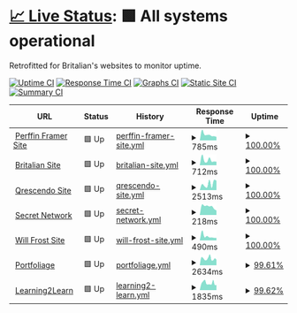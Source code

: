 # [📈 Live Status](https://Frostist.github.io/britalianuptime): <!--live status--> **🟩 All systems operational**

Retrofitted for Britalian's websites to monitor uptime.

[![Uptime CI](https://github.com/Frostist/britalianuptime/workflows/Uptime%20CI/badge.svg)](https://github.com/Frostist/britalianuptime/actions?query=workflow%3A%22Uptime+CI%22)
[![Response Time CI](https://github.com/Frostist/britalianuptime/workflows/Response%20Time%20CI/badge.svg)](https://github.com/Frostist/britalianuptime/actions?query=workflow%3A%22Response+Time+CI%22)
[![Graphs CI](https://github.com/Frostist/britalianuptime/workflows/Graphs%20CI/badge.svg)](https://github.com/Frostist/britalianuptime/actions?query=workflow%3A%22Graphs+CI%22)
[![Static Site CI](https://github.com/Frostist/britalianuptime/workflows/Static%20Site%20CI/badge.svg)](https://github.com/Frostist/britalianuptime/actions?query=workflow%3A%22Static+Site+CI%22)
[![Summary CI](https://github.com/Frostist/britalianuptime/workflows/Summary%20CI/badge.svg)](https://github.com/Frostist/britalianuptime/actions?query=workflow%3A%22Summary+CI%22)

<!--start: status pages-->
<!-- This summary is generated by Upptime (https://github.com/upptime/upptime) -->
<!-- Do not edit this manually, your changes will be overwritten -->
<!-- prettier-ignore -->
| URL | Status | History | Response Time | Uptime |
| --- | ------ | ------- | ------------- | ------ |
| <img alt="" src="https://icons.duckduckgo.com/ip3/www.perffingroup.com.ico" height="13"> [Perffin Framer Site](https://www.perffingroup.com) | 🟩 Up | [perffin-framer-site.yml](https://github.com/Frostist/BritalianWebsiteWatcher/commits/HEAD/history/perffin-framer-site.yml) | <details><summary><img alt="Response time graph" src="./graphs/perffin-framer-site/response-time-week.png" height="20"> 785ms</summary><br><a href="https://Frostist.github.io/britalianuptime/history/perffin-framer-site"><img alt="Response time 644" src="https://img.shields.io/endpoint?url=https%3A%2F%2Fraw.githubusercontent.com%2FFrostist%2FBritalianWebsiteWatcher%2FHEAD%2Fapi%2Fperffin-framer-site%2Fresponse-time.json"></a><br><a href="https://Frostist.github.io/britalianuptime/history/perffin-framer-site"><img alt="24-hour response time 492" src="https://img.shields.io/endpoint?url=https%3A%2F%2Fraw.githubusercontent.com%2FFrostist%2FBritalianWebsiteWatcher%2FHEAD%2Fapi%2Fperffin-framer-site%2Fresponse-time-day.json"></a><br><a href="https://Frostist.github.io/britalianuptime/history/perffin-framer-site"><img alt="7-day response time 785" src="https://img.shields.io/endpoint?url=https%3A%2F%2Fraw.githubusercontent.com%2FFrostist%2FBritalianWebsiteWatcher%2FHEAD%2Fapi%2Fperffin-framer-site%2Fresponse-time-week.json"></a><br><a href="https://Frostist.github.io/britalianuptime/history/perffin-framer-site"><img alt="30-day response time 721" src="https://img.shields.io/endpoint?url=https%3A%2F%2Fraw.githubusercontent.com%2FFrostist%2FBritalianWebsiteWatcher%2FHEAD%2Fapi%2Fperffin-framer-site%2Fresponse-time-month.json"></a><br><a href="https://Frostist.github.io/britalianuptime/history/perffin-framer-site"><img alt="1-year response time 644" src="https://img.shields.io/endpoint?url=https%3A%2F%2Fraw.githubusercontent.com%2FFrostist%2FBritalianWebsiteWatcher%2FHEAD%2Fapi%2Fperffin-framer-site%2Fresponse-time-year.json"></a></details> | <details><summary><a href="https://Frostist.github.io/britalianuptime/history/perffin-framer-site">100.00%</a></summary><a href="https://Frostist.github.io/britalianuptime/history/perffin-framer-site"><img alt="All-time uptime 99.91%" src="https://img.shields.io/endpoint?url=https%3A%2F%2Fraw.githubusercontent.com%2FFrostist%2FBritalianWebsiteWatcher%2FHEAD%2Fapi%2Fperffin-framer-site%2Fuptime.json"></a><br><a href="https://Frostist.github.io/britalianuptime/history/perffin-framer-site"><img alt="24-hour uptime 100.00%" src="https://img.shields.io/endpoint?url=https%3A%2F%2Fraw.githubusercontent.com%2FFrostist%2FBritalianWebsiteWatcher%2FHEAD%2Fapi%2Fperffin-framer-site%2Fuptime-day.json"></a><br><a href="https://Frostist.github.io/britalianuptime/history/perffin-framer-site"><img alt="7-day uptime 100.00%" src="https://img.shields.io/endpoint?url=https%3A%2F%2Fraw.githubusercontent.com%2FFrostist%2FBritalianWebsiteWatcher%2FHEAD%2Fapi%2Fperffin-framer-site%2Fuptime-week.json"></a><br><a href="https://Frostist.github.io/britalianuptime/history/perffin-framer-site"><img alt="30-day uptime 100.00%" src="https://img.shields.io/endpoint?url=https%3A%2F%2Fraw.githubusercontent.com%2FFrostist%2FBritalianWebsiteWatcher%2FHEAD%2Fapi%2Fperffin-framer-site%2Fuptime-month.json"></a><br><a href="https://Frostist.github.io/britalianuptime/history/perffin-framer-site"><img alt="1-year uptime 99.91%" src="https://img.shields.io/endpoint?url=https%3A%2F%2Fraw.githubusercontent.com%2FFrostist%2FBritalianWebsiteWatcher%2FHEAD%2Fapi%2Fperffin-framer-site%2Fuptime-year.json"></a></details>
| <img alt="" src="https://icons.duckduckgo.com/ip3/britalian.co.za.ico" height="13"> [Britalian Site](https://britalian.co.za) | 🟩 Up | [britalian-site.yml](https://github.com/Frostist/BritalianWebsiteWatcher/commits/HEAD/history/britalian-site.yml) | <details><summary><img alt="Response time graph" src="./graphs/britalian-site/response-time-week.png" height="20"> 712ms</summary><br><a href="https://Frostist.github.io/britalianuptime/history/britalian-site"><img alt="Response time 1151" src="https://img.shields.io/endpoint?url=https%3A%2F%2Fraw.githubusercontent.com%2FFrostist%2FBritalianWebsiteWatcher%2FHEAD%2Fapi%2Fbritalian-site%2Fresponse-time.json"></a><br><a href="https://Frostist.github.io/britalianuptime/history/britalian-site"><img alt="24-hour response time 498" src="https://img.shields.io/endpoint?url=https%3A%2F%2Fraw.githubusercontent.com%2FFrostist%2FBritalianWebsiteWatcher%2FHEAD%2Fapi%2Fbritalian-site%2Fresponse-time-day.json"></a><br><a href="https://Frostist.github.io/britalianuptime/history/britalian-site"><img alt="7-day response time 712" src="https://img.shields.io/endpoint?url=https%3A%2F%2Fraw.githubusercontent.com%2FFrostist%2FBritalianWebsiteWatcher%2FHEAD%2Fapi%2Fbritalian-site%2Fresponse-time-week.json"></a><br><a href="https://Frostist.github.io/britalianuptime/history/britalian-site"><img alt="30-day response time 1147" src="https://img.shields.io/endpoint?url=https%3A%2F%2Fraw.githubusercontent.com%2FFrostist%2FBritalianWebsiteWatcher%2FHEAD%2Fapi%2Fbritalian-site%2Fresponse-time-month.json"></a><br><a href="https://Frostist.github.io/britalianuptime/history/britalian-site"><img alt="1-year response time 1151" src="https://img.shields.io/endpoint?url=https%3A%2F%2Fraw.githubusercontent.com%2FFrostist%2FBritalianWebsiteWatcher%2FHEAD%2Fapi%2Fbritalian-site%2Fresponse-time-year.json"></a></details> | <details><summary><a href="https://Frostist.github.io/britalianuptime/history/britalian-site">100.00%</a></summary><a href="https://Frostist.github.io/britalianuptime/history/britalian-site"><img alt="All-time uptime 99.96%" src="https://img.shields.io/endpoint?url=https%3A%2F%2Fraw.githubusercontent.com%2FFrostist%2FBritalianWebsiteWatcher%2FHEAD%2Fapi%2Fbritalian-site%2Fuptime.json"></a><br><a href="https://Frostist.github.io/britalianuptime/history/britalian-site"><img alt="24-hour uptime 100.00%" src="https://img.shields.io/endpoint?url=https%3A%2F%2Fraw.githubusercontent.com%2FFrostist%2FBritalianWebsiteWatcher%2FHEAD%2Fapi%2Fbritalian-site%2Fuptime-day.json"></a><br><a href="https://Frostist.github.io/britalianuptime/history/britalian-site"><img alt="7-day uptime 100.00%" src="https://img.shields.io/endpoint?url=https%3A%2F%2Fraw.githubusercontent.com%2FFrostist%2FBritalianWebsiteWatcher%2FHEAD%2Fapi%2Fbritalian-site%2Fuptime-week.json"></a><br><a href="https://Frostist.github.io/britalianuptime/history/britalian-site"><img alt="30-day uptime 99.90%" src="https://img.shields.io/endpoint?url=https%3A%2F%2Fraw.githubusercontent.com%2FFrostist%2FBritalianWebsiteWatcher%2FHEAD%2Fapi%2Fbritalian-site%2Fuptime-month.json"></a><br><a href="https://Frostist.github.io/britalianuptime/history/britalian-site"><img alt="1-year uptime 99.96%" src="https://img.shields.io/endpoint?url=https%3A%2F%2Fraw.githubusercontent.com%2FFrostist%2FBritalianWebsiteWatcher%2FHEAD%2Fapi%2Fbritalian-site%2Fuptime-year.json"></a></details>
| <img alt="" src="https://icons.duckduckgo.com/ip3/qrescendo.co.ico" height="13"> [Qrescendo Site](https://qrescendo.co) | 🟩 Up | [qrescendo-site.yml](https://github.com/Frostist/BritalianWebsiteWatcher/commits/HEAD/history/qrescendo-site.yml) | <details><summary><img alt="Response time graph" src="./graphs/qrescendo-site/response-time-week.png" height="20"> 2513ms</summary><br><a href="https://Frostist.github.io/britalianuptime/history/qrescendo-site"><img alt="Response time 1610" src="https://img.shields.io/endpoint?url=https%3A%2F%2Fraw.githubusercontent.com%2FFrostist%2FBritalianWebsiteWatcher%2FHEAD%2Fapi%2Fqrescendo-site%2Fresponse-time.json"></a><br><a href="https://Frostist.github.io/britalianuptime/history/qrescendo-site"><img alt="24-hour response time 3783" src="https://img.shields.io/endpoint?url=https%3A%2F%2Fraw.githubusercontent.com%2FFrostist%2FBritalianWebsiteWatcher%2FHEAD%2Fapi%2Fqrescendo-site%2Fresponse-time-day.json"></a><br><a href="https://Frostist.github.io/britalianuptime/history/qrescendo-site"><img alt="7-day response time 2513" src="https://img.shields.io/endpoint?url=https%3A%2F%2Fraw.githubusercontent.com%2FFrostist%2FBritalianWebsiteWatcher%2FHEAD%2Fapi%2Fqrescendo-site%2Fresponse-time-week.json"></a><br><a href="https://Frostist.github.io/britalianuptime/history/qrescendo-site"><img alt="30-day response time 2009" src="https://img.shields.io/endpoint?url=https%3A%2F%2Fraw.githubusercontent.com%2FFrostist%2FBritalianWebsiteWatcher%2FHEAD%2Fapi%2Fqrescendo-site%2Fresponse-time-month.json"></a><br><a href="https://Frostist.github.io/britalianuptime/history/qrescendo-site"><img alt="1-year response time 1610" src="https://img.shields.io/endpoint?url=https%3A%2F%2Fraw.githubusercontent.com%2FFrostist%2FBritalianWebsiteWatcher%2FHEAD%2Fapi%2Fqrescendo-site%2Fresponse-time-year.json"></a></details> | <details><summary><a href="https://Frostist.github.io/britalianuptime/history/qrescendo-site">100.00%</a></summary><a href="https://Frostist.github.io/britalianuptime/history/qrescendo-site"><img alt="All-time uptime 100.00%" src="https://img.shields.io/endpoint?url=https%3A%2F%2Fraw.githubusercontent.com%2FFrostist%2FBritalianWebsiteWatcher%2FHEAD%2Fapi%2Fqrescendo-site%2Fuptime.json"></a><br><a href="https://Frostist.github.io/britalianuptime/history/qrescendo-site"><img alt="24-hour uptime 100.00%" src="https://img.shields.io/endpoint?url=https%3A%2F%2Fraw.githubusercontent.com%2FFrostist%2FBritalianWebsiteWatcher%2FHEAD%2Fapi%2Fqrescendo-site%2Fuptime-day.json"></a><br><a href="https://Frostist.github.io/britalianuptime/history/qrescendo-site"><img alt="7-day uptime 100.00%" src="https://img.shields.io/endpoint?url=https%3A%2F%2Fraw.githubusercontent.com%2FFrostist%2FBritalianWebsiteWatcher%2FHEAD%2Fapi%2Fqrescendo-site%2Fuptime-week.json"></a><br><a href="https://Frostist.github.io/britalianuptime/history/qrescendo-site"><img alt="30-day uptime 100.00%" src="https://img.shields.io/endpoint?url=https%3A%2F%2Fraw.githubusercontent.com%2FFrostist%2FBritalianWebsiteWatcher%2FHEAD%2Fapi%2Fqrescendo-site%2Fuptime-month.json"></a><br><a href="https://Frostist.github.io/britalianuptime/history/qrescendo-site"><img alt="1-year uptime 100.00%" src="https://img.shields.io/endpoint?url=https%3A%2F%2Fraw.githubusercontent.com%2FFrostist%2FBritalianWebsiteWatcher%2FHEAD%2Fapi%2Fqrescendo-site%2Fuptime-year.json"></a></details>
| <img alt="" src="https://icons.duckduckgo.com/ip3/scrt.network.ico" height="13"> [Secret Network](https://scrt.network) | 🟩 Up | [secret-network.yml](https://github.com/Frostist/BritalianWebsiteWatcher/commits/HEAD/history/secret-network.yml) | <details><summary><img alt="Response time graph" src="./graphs/secret-network/response-time-week.png" height="20"> 218ms</summary><br><a href="https://Frostist.github.io/britalianuptime/history/secret-network"><img alt="Response time 446" src="https://img.shields.io/endpoint?url=https%3A%2F%2Fraw.githubusercontent.com%2FFrostist%2FBritalianWebsiteWatcher%2FHEAD%2Fapi%2Fsecret-network%2Fresponse-time.json"></a><br><a href="https://Frostist.github.io/britalianuptime/history/secret-network"><img alt="24-hour response time 117" src="https://img.shields.io/endpoint?url=https%3A%2F%2Fraw.githubusercontent.com%2FFrostist%2FBritalianWebsiteWatcher%2FHEAD%2Fapi%2Fsecret-network%2Fresponse-time-day.json"></a><br><a href="https://Frostist.github.io/britalianuptime/history/secret-network"><img alt="7-day response time 218" src="https://img.shields.io/endpoint?url=https%3A%2F%2Fraw.githubusercontent.com%2FFrostist%2FBritalianWebsiteWatcher%2FHEAD%2Fapi%2Fsecret-network%2Fresponse-time-week.json"></a><br><a href="https://Frostist.github.io/britalianuptime/history/secret-network"><img alt="30-day response time 231" src="https://img.shields.io/endpoint?url=https%3A%2F%2Fraw.githubusercontent.com%2FFrostist%2FBritalianWebsiteWatcher%2FHEAD%2Fapi%2Fsecret-network%2Fresponse-time-month.json"></a><br><a href="https://Frostist.github.io/britalianuptime/history/secret-network"><img alt="1-year response time 446" src="https://img.shields.io/endpoint?url=https%3A%2F%2Fraw.githubusercontent.com%2FFrostist%2FBritalianWebsiteWatcher%2FHEAD%2Fapi%2Fsecret-network%2Fresponse-time-year.json"></a></details> | <details><summary><a href="https://Frostist.github.io/britalianuptime/history/secret-network">100.00%</a></summary><a href="https://Frostist.github.io/britalianuptime/history/secret-network"><img alt="All-time uptime 99.93%" src="https://img.shields.io/endpoint?url=https%3A%2F%2Fraw.githubusercontent.com%2FFrostist%2FBritalianWebsiteWatcher%2FHEAD%2Fapi%2Fsecret-network%2Fuptime.json"></a><br><a href="https://Frostist.github.io/britalianuptime/history/secret-network"><img alt="24-hour uptime 100.00%" src="https://img.shields.io/endpoint?url=https%3A%2F%2Fraw.githubusercontent.com%2FFrostist%2FBritalianWebsiteWatcher%2FHEAD%2Fapi%2Fsecret-network%2Fuptime-day.json"></a><br><a href="https://Frostist.github.io/britalianuptime/history/secret-network"><img alt="7-day uptime 100.00%" src="https://img.shields.io/endpoint?url=https%3A%2F%2Fraw.githubusercontent.com%2FFrostist%2FBritalianWebsiteWatcher%2FHEAD%2Fapi%2Fsecret-network%2Fuptime-week.json"></a><br><a href="https://Frostist.github.io/britalianuptime/history/secret-network"><img alt="30-day uptime 100.00%" src="https://img.shields.io/endpoint?url=https%3A%2F%2Fraw.githubusercontent.com%2FFrostist%2FBritalianWebsiteWatcher%2FHEAD%2Fapi%2Fsecret-network%2Fuptime-month.json"></a><br><a href="https://Frostist.github.io/britalianuptime/history/secret-network"><img alt="1-year uptime 99.93%" src="https://img.shields.io/endpoint?url=https%3A%2F%2Fraw.githubusercontent.com%2FFrostist%2FBritalianWebsiteWatcher%2FHEAD%2Fapi%2Fsecret-network%2Fuptime-year.json"></a></details>
| <img alt="" src="https://icons.duckduckgo.com/ip3/willfrost.co.za.ico" height="13"> [Will Frost Site](https://willfrost.co.za) | 🟩 Up | [will-frost-site.yml](https://github.com/Frostist/BritalianWebsiteWatcher/commits/HEAD/history/will-frost-site.yml) | <details><summary><img alt="Response time graph" src="./graphs/will-frost-site/response-time-week.png" height="20"> 490ms</summary><br><a href="https://Frostist.github.io/britalianuptime/history/will-frost-site"><img alt="Response time 615" src="https://img.shields.io/endpoint?url=https%3A%2F%2Fraw.githubusercontent.com%2FFrostist%2FBritalianWebsiteWatcher%2FHEAD%2Fapi%2Fwill-frost-site%2Fresponse-time.json"></a><br><a href="https://Frostist.github.io/britalianuptime/history/will-frost-site"><img alt="24-hour response time 300" src="https://img.shields.io/endpoint?url=https%3A%2F%2Fraw.githubusercontent.com%2FFrostist%2FBritalianWebsiteWatcher%2FHEAD%2Fapi%2Fwill-frost-site%2Fresponse-time-day.json"></a><br><a href="https://Frostist.github.io/britalianuptime/history/will-frost-site"><img alt="7-day response time 490" src="https://img.shields.io/endpoint?url=https%3A%2F%2Fraw.githubusercontent.com%2FFrostist%2FBritalianWebsiteWatcher%2FHEAD%2Fapi%2Fwill-frost-site%2Fresponse-time-week.json"></a><br><a href="https://Frostist.github.io/britalianuptime/history/will-frost-site"><img alt="30-day response time 751" src="https://img.shields.io/endpoint?url=https%3A%2F%2Fraw.githubusercontent.com%2FFrostist%2FBritalianWebsiteWatcher%2FHEAD%2Fapi%2Fwill-frost-site%2Fresponse-time-month.json"></a><br><a href="https://Frostist.github.io/britalianuptime/history/will-frost-site"><img alt="1-year response time 615" src="https://img.shields.io/endpoint?url=https%3A%2F%2Fraw.githubusercontent.com%2FFrostist%2FBritalianWebsiteWatcher%2FHEAD%2Fapi%2Fwill-frost-site%2Fresponse-time-year.json"></a></details> | <details><summary><a href="https://Frostist.github.io/britalianuptime/history/will-frost-site">100.00%</a></summary><a href="https://Frostist.github.io/britalianuptime/history/will-frost-site"><img alt="All-time uptime 100.00%" src="https://img.shields.io/endpoint?url=https%3A%2F%2Fraw.githubusercontent.com%2FFrostist%2FBritalianWebsiteWatcher%2FHEAD%2Fapi%2Fwill-frost-site%2Fuptime.json"></a><br><a href="https://Frostist.github.io/britalianuptime/history/will-frost-site"><img alt="24-hour uptime 100.00%" src="https://img.shields.io/endpoint?url=https%3A%2F%2Fraw.githubusercontent.com%2FFrostist%2FBritalianWebsiteWatcher%2FHEAD%2Fapi%2Fwill-frost-site%2Fuptime-day.json"></a><br><a href="https://Frostist.github.io/britalianuptime/history/will-frost-site"><img alt="7-day uptime 100.00%" src="https://img.shields.io/endpoint?url=https%3A%2F%2Fraw.githubusercontent.com%2FFrostist%2FBritalianWebsiteWatcher%2FHEAD%2Fapi%2Fwill-frost-site%2Fuptime-week.json"></a><br><a href="https://Frostist.github.io/britalianuptime/history/will-frost-site"><img alt="30-day uptime 100.00%" src="https://img.shields.io/endpoint?url=https%3A%2F%2Fraw.githubusercontent.com%2FFrostist%2FBritalianWebsiteWatcher%2FHEAD%2Fapi%2Fwill-frost-site%2Fuptime-month.json"></a><br><a href="https://Frostist.github.io/britalianuptime/history/will-frost-site"><img alt="1-year uptime 100.00%" src="https://img.shields.io/endpoint?url=https%3A%2F%2Fraw.githubusercontent.com%2FFrostist%2FBritalianWebsiteWatcher%2FHEAD%2Fapi%2Fwill-frost-site%2Fuptime-year.json"></a></details>
| <img alt="" src="https://icons.duckduckgo.com/ip3/portfoliage.co.ico" height="13"> [Portfoliage](https://portfoliage.co) | 🟩 Up | [portfoliage.yml](https://github.com/Frostist/BritalianWebsiteWatcher/commits/HEAD/history/portfoliage.yml) | <details><summary><img alt="Response time graph" src="./graphs/portfoliage/response-time-week.png" height="20"> 2634ms</summary><br><a href="https://Frostist.github.io/britalianuptime/history/portfoliage"><img alt="Response time 2387" src="https://img.shields.io/endpoint?url=https%3A%2F%2Fraw.githubusercontent.com%2FFrostist%2FBritalianWebsiteWatcher%2FHEAD%2Fapi%2Fportfoliage%2Fresponse-time.json"></a><br><a href="https://Frostist.github.io/britalianuptime/history/portfoliage"><img alt="24-hour response time 2216" src="https://img.shields.io/endpoint?url=https%3A%2F%2Fraw.githubusercontent.com%2FFrostist%2FBritalianWebsiteWatcher%2FHEAD%2Fapi%2Fportfoliage%2Fresponse-time-day.json"></a><br><a href="https://Frostist.github.io/britalianuptime/history/portfoliage"><img alt="7-day response time 2634" src="https://img.shields.io/endpoint?url=https%3A%2F%2Fraw.githubusercontent.com%2FFrostist%2FBritalianWebsiteWatcher%2FHEAD%2Fapi%2Fportfoliage%2Fresponse-time-week.json"></a><br><a href="https://Frostist.github.io/britalianuptime/history/portfoliage"><img alt="30-day response time 2502" src="https://img.shields.io/endpoint?url=https%3A%2F%2Fraw.githubusercontent.com%2FFrostist%2FBritalianWebsiteWatcher%2FHEAD%2Fapi%2Fportfoliage%2Fresponse-time-month.json"></a><br><a href="https://Frostist.github.io/britalianuptime/history/portfoliage"><img alt="1-year response time 2387" src="https://img.shields.io/endpoint?url=https%3A%2F%2Fraw.githubusercontent.com%2FFrostist%2FBritalianWebsiteWatcher%2FHEAD%2Fapi%2Fportfoliage%2Fresponse-time-year.json"></a></details> | <details><summary><a href="https://Frostist.github.io/britalianuptime/history/portfoliage">99.61%</a></summary><a href="https://Frostist.github.io/britalianuptime/history/portfoliage"><img alt="All-time uptime 99.90%" src="https://img.shields.io/endpoint?url=https%3A%2F%2Fraw.githubusercontent.com%2FFrostist%2FBritalianWebsiteWatcher%2FHEAD%2Fapi%2Fportfoliage%2Fuptime.json"></a><br><a href="https://Frostist.github.io/britalianuptime/history/portfoliage"><img alt="24-hour uptime 100.00%" src="https://img.shields.io/endpoint?url=https%3A%2F%2Fraw.githubusercontent.com%2FFrostist%2FBritalianWebsiteWatcher%2FHEAD%2Fapi%2Fportfoliage%2Fuptime-day.json"></a><br><a href="https://Frostist.github.io/britalianuptime/history/portfoliage"><img alt="7-day uptime 99.61%" src="https://img.shields.io/endpoint?url=https%3A%2F%2Fraw.githubusercontent.com%2FFrostist%2FBritalianWebsiteWatcher%2FHEAD%2Fapi%2Fportfoliage%2Fuptime-week.json"></a><br><a href="https://Frostist.github.io/britalianuptime/history/portfoliage"><img alt="30-day uptime 99.72%" src="https://img.shields.io/endpoint?url=https%3A%2F%2Fraw.githubusercontent.com%2FFrostist%2FBritalianWebsiteWatcher%2FHEAD%2Fapi%2Fportfoliage%2Fuptime-month.json"></a><br><a href="https://Frostist.github.io/britalianuptime/history/portfoliage"><img alt="1-year uptime 99.90%" src="https://img.shields.io/endpoint?url=https%3A%2F%2Fraw.githubusercontent.com%2FFrostist%2FBritalianWebsiteWatcher%2FHEAD%2Fapi%2Fportfoliage%2Fuptime-year.json"></a></details>
| <img alt="" src="https://icons.duckduckgo.com/ip3/learning2learn.africa.ico" height="13"> [Learning2Learn](https://learning2learn.africa) | 🟩 Up | [learning2-learn.yml](https://github.com/Frostist/BritalianWebsiteWatcher/commits/HEAD/history/learning2-learn.yml) | <details><summary><img alt="Response time graph" src="./graphs/learning2-learn/response-time-week.png" height="20"> 1835ms</summary><br><a href="https://Frostist.github.io/britalianuptime/history/learning2-learn"><img alt="Response time 1913" src="https://img.shields.io/endpoint?url=https%3A%2F%2Fraw.githubusercontent.com%2FFrostist%2FBritalianWebsiteWatcher%2FHEAD%2Fapi%2Flearning2-learn%2Fresponse-time.json"></a><br><a href="https://Frostist.github.io/britalianuptime/history/learning2-learn"><img alt="24-hour response time 1345" src="https://img.shields.io/endpoint?url=https%3A%2F%2Fraw.githubusercontent.com%2FFrostist%2FBritalianWebsiteWatcher%2FHEAD%2Fapi%2Flearning2-learn%2Fresponse-time-day.json"></a><br><a href="https://Frostist.github.io/britalianuptime/history/learning2-learn"><img alt="7-day response time 1835" src="https://img.shields.io/endpoint?url=https%3A%2F%2Fraw.githubusercontent.com%2FFrostist%2FBritalianWebsiteWatcher%2FHEAD%2Fapi%2Flearning2-learn%2Fresponse-time-week.json"></a><br><a href="https://Frostist.github.io/britalianuptime/history/learning2-learn"><img alt="30-day response time 1999" src="https://img.shields.io/endpoint?url=https%3A%2F%2Fraw.githubusercontent.com%2FFrostist%2FBritalianWebsiteWatcher%2FHEAD%2Fapi%2Flearning2-learn%2Fresponse-time-month.json"></a><br><a href="https://Frostist.github.io/britalianuptime/history/learning2-learn"><img alt="1-year response time 1913" src="https://img.shields.io/endpoint?url=https%3A%2F%2Fraw.githubusercontent.com%2FFrostist%2FBritalianWebsiteWatcher%2FHEAD%2Fapi%2Flearning2-learn%2Fresponse-time-year.json"></a></details> | <details><summary><a href="https://Frostist.github.io/britalianuptime/history/learning2-learn">99.62%</a></summary><a href="https://Frostist.github.io/britalianuptime/history/learning2-learn"><img alt="All-time uptime 99.90%" src="https://img.shields.io/endpoint?url=https%3A%2F%2Fraw.githubusercontent.com%2FFrostist%2FBritalianWebsiteWatcher%2FHEAD%2Fapi%2Flearning2-learn%2Fuptime.json"></a><br><a href="https://Frostist.github.io/britalianuptime/history/learning2-learn"><img alt="24-hour uptime 100.00%" src="https://img.shields.io/endpoint?url=https%3A%2F%2Fraw.githubusercontent.com%2FFrostist%2FBritalianWebsiteWatcher%2FHEAD%2Fapi%2Flearning2-learn%2Fuptime-day.json"></a><br><a href="https://Frostist.github.io/britalianuptime/history/learning2-learn"><img alt="7-day uptime 99.62%" src="https://img.shields.io/endpoint?url=https%3A%2F%2Fraw.githubusercontent.com%2FFrostist%2FBritalianWebsiteWatcher%2FHEAD%2Fapi%2Flearning2-learn%2Fuptime-week.json"></a><br><a href="https://Frostist.github.io/britalianuptime/history/learning2-learn"><img alt="30-day uptime 99.71%" src="https://img.shields.io/endpoint?url=https%3A%2F%2Fraw.githubusercontent.com%2FFrostist%2FBritalianWebsiteWatcher%2FHEAD%2Fapi%2Flearning2-learn%2Fuptime-month.json"></a><br><a href="https://Frostist.github.io/britalianuptime/history/learning2-learn"><img alt="1-year uptime 99.90%" src="https://img.shields.io/endpoint?url=https%3A%2F%2Fraw.githubusercontent.com%2FFrostist%2FBritalianWebsiteWatcher%2FHEAD%2Fapi%2Flearning2-learn%2Fuptime-year.json"></a></details>

<!--end: status pages-->
